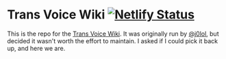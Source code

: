 # Trans Voice Wiki [![Netlify Status](https://api.netlify.com/api/v1/badges/7fd7a0d3-42f6-4d51-bbb4-ecdcfd7b961e/deploy-status)](https://app.netlify.com/sites/transvoicewiki/deploys)

This is the repo for the [Trans Voice Wiki](https://trans.themintfarm.ml). It was originally run by [@j0lol], but decided it wasn't worth the effort to maintain. I asked if I could pick it back up, and here we are.

[@j0lol]: https://j0.lol
